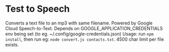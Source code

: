 # Test to Speech

Converts a text file to an mp3 with same filename. Powered by Google Cloud Speech-to-Text.
Depends on GOOGLE_APPLICATION_CREDENTIALS env being set (to eg. ~/.config/google-credentials.json)
Usage: run `npm install`, then run eg: `node convert.js contacts.txt`. 4500 char limit per file exists.

